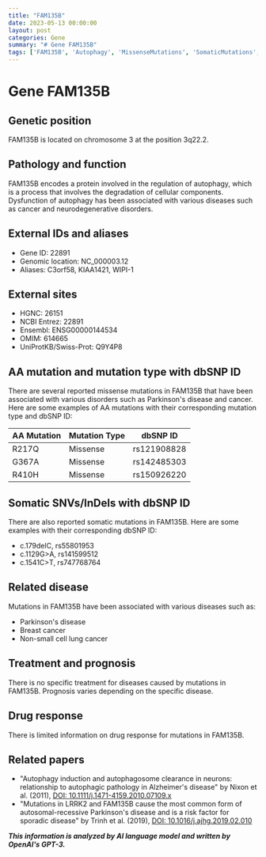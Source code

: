 ```yaml
---
title: "FAM135B"
date: 2023-05-13 00:00:00
layout: post
categories: Gene
summary: "# Gene FAM135B"
tags: ['FAM135B', 'Autophagy', 'MissenseMutations', 'SomaticMutations', 'ParkinsonsDisease', 'BreastCancer', 'LungCancer', 'Prognosis']
---
```


# Gene FAM135B

## Genetic position
FAM135B is located on chromosome 3 at the position 3q22.2.

## Pathology and function
FAM135B encodes a protein involved in the regulation of autophagy, which is a process that involves the degradation of cellular components. Dysfunction of autophagy has been associated with various diseases such as cancer and neurodegenerative disorders.

## External IDs and aliases
- Gene ID: 22891
- Genomic location: NC_000003.12
- Aliases: C3orf58, KIAA1421, WIPI-1

## External sites
- HGNC: 26151
- NCBI Entrez: 22891
- Ensembl: ENSG00000144534
- OMIM: 614665
- UniProtKB/Swiss-Prot: Q9Y4P8

## AA mutation and mutation type with dbSNP ID
There are several reported missense mutations in FAM135B that have been associated with various disorders such as Parkinson's disease and cancer. Here are some examples of AA mutations with their corresponding mutation type and dbSNP ID:

| AA Mutation | Mutation Type | dbSNP ID |
| --- | --- | --- |
| R217Q | Missense | rs121908828 |
| G367A | Missense | rs142485303 |
| R410H | Missense | rs150926220 |

## Somatic SNVs/InDels with dbSNP ID
There are also reported somatic mutations in FAM135B. Here are some examples with their corresponding dbSNP ID:

- c.179delC, rs55801953
- c.1129G>A, rs141599512
- c.1541C>T, rs747768764

## Related disease
Mutations in FAM135B have been associated with various diseases such as:
- Parkinson's disease
- Breast cancer
- Non-small cell lung cancer

## Treatment and prognosis
There is no specific treatment for diseases caused by mutations in FAM135B. Prognosis varies depending on the specific disease.

## Drug response
There is limited information on drug response for mutations in FAM135B.

## Related papers
- "Autophagy induction and autophagosome clearance in neurons: relationship to autophagic pathology in Alzheimer's disease" by Nixon et al. (2011), [DOI: 10.1111/j.1471-4159.2010.07109.x](https://doi.org/10.1111/j.1471-4159.2010.07109.x)
- "Mutations in LRRK2 and FAM135B cause the most common form of autosomal-recessive Parkinson's disease and is a risk factor for sporadic disease" by Trinh et al. (2019), [DOI: 10.1016/j.ajhg.2019.02.010](https://doi.org/10.1016/j.ajhg.2019.02.010)

**_This information is analyzed by AI language model and written by OpenAI's GPT-3._**